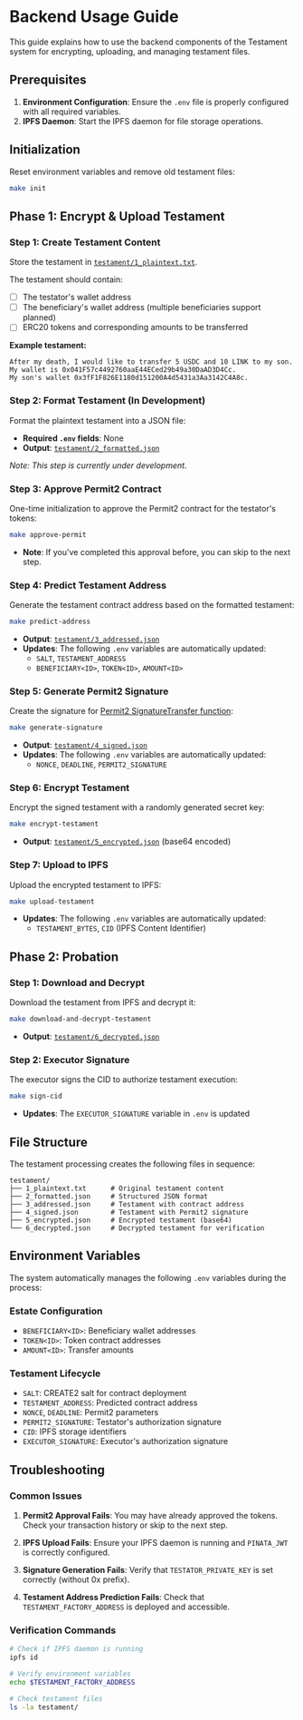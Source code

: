 # Backend Usage Guide

This guide explains how to use the backend components of the Testament system for encrypting, uploading, and managing testament files.

## Prerequisites

1. **Environment Configuration**: Ensure the `.env` file is properly configured with all required variables.
2. **IPFS Daemon**: Start the IPFS daemon for file storage operations.

## Initialization

Reset environment variables and remove old testament files:

```sh
make init
```

## Phase 1: Encrypt & Upload Testament

### Step 1: Create Testament Content

Store the testament in [`testament/1_plaintext.txt`](testament/1_plaintext.txt).

The testament should contain:
- [ ] The testator's wallet address
- [ ] The beneficiary's wallet address (multiple beneficiaries support planned)
- [ ] ERC20 tokens and corresponding amounts to be transferred

**Example testament:**
```
After my death, I would like to transfer 5 USDC and 10 LINK to my son.
My wallet is 0x041F57c4492760aaE44ECed29b49a30DaAD3D4Cc.
My son's wallet 0x3fF1F826E1180d151200A4d5431a3Aa3142C4A8c.
```

### Step 2: Format Testament (In Development)

Format the plaintext testament into a JSON file:
- **Required `.env` fields**: None
- **Output**: [`testament/2_formatted.json`](testament/2_formatted.json)

*Note: This step is currently under development.*

### Step 3: Approve Permit2 Contract

One-time initialization to approve the Permit2 contract for the testator's tokens:

```sh
make approve-permit
```

- **Note**: If you've completed this approval before, you can skip to the next step.

### Step 4: Predict Testament Address

Generate the testament contract address based on the formatted testament:

```sh
make predict-address
```

- **Output**: [`testament/3_addressed.json`](testament/3_addressed.json)
- **Updates**: The following `.env` variables are automatically updated:
  - `SALT`, `TESTAMENT_ADDRESS`
  - `BENEFICIARY<ID>`, `TOKEN<ID>`, `AMOUNT<ID>`

### Step 5: Generate Permit2 Signature

Create the signature for [Permit2 SignatureTransfer function](https://docs.uniswap.org/contracts/permit2/reference/signature-transfer):

```sh
make generate-signature
```

- **Output**: [`testament/4_signed.json`](testament/4_signed.json)
- **Updates**: The following `.env` variables are automatically updated:
  - `NONCE`, `DEADLINE`, `PERMIT2_SIGNATURE`

### Step 6: Encrypt Testament

Encrypt the signed testament with a randomly generated secret key:

```sh
make encrypt-testament
```

- **Output**: [`testament/5_encrypted.json`](testament/5_encrypted.json) (base64 encoded)

### Step 7: Upload to IPFS

Upload the encrypted testament to IPFS:

```sh
make upload-testament
```

- **Updates**: The following `.env` variables are automatically updated:
  - `TESTAMENT_BYTES`, `CID` (IPFS Content Identifier)

## Phase 2: Probation

### Step 1: Download and Decrypt

Download the testament from IPFS and decrypt it:

```sh
make download-and-decrypt-testament
```

- **Output**: [`testament/6_decrypted.json`](testament/6_decrypted.json)

### Step 2: Executor Signature

The executor signs the CID to authorize testament execution:

```sh
make sign-cid
```

- **Updates**: The `EXECUTOR_SIGNATURE` variable in `.env` is updated

## File Structure

The testament processing creates the following files in sequence:

```
testament/
├── 1_plaintext.txt      # Original testament content
├── 2_formatted.json     # Structured JSON format
├── 3_addressed.json     # Testament with contract address
├── 4_signed.json        # Testament with Permit2 signature
├── 5_encrypted.json     # Encrypted testament (base64)
└── 6_decrypted.json     # Decrypted testament for verification
```

## Environment Variables

The system automatically manages the following `.env` variables during the process:

### Estate Configuration
- `BENEFICIARY<ID>`: Beneficiary wallet addresses
- `TOKEN<ID>`: Token contract addresses
- `AMOUNT<ID>`: Transfer amounts

### Testament Lifecycle
- `SALT`: CREATE2 salt for contract deployment
- `TESTAMENT_ADDRESS`: Predicted contract address
- `NONCE`, `DEADLINE`: Permit2 parameters
- `PERMIT2_SIGNATURE`: Testator's authorization signature
- `CID`: IPFS storage identifiers
- `EXECUTOR_SIGNATURE`: Executor's authorization signature

## Troubleshooting

### Common Issues

1. **Permit2 Approval Fails**: You may have already approved the tokens. Check your transaction history or skip to the next step.

2. **IPFS Upload Fails**: Ensure your IPFS daemon is running and `PINATA_JWT` is correctly configured.

3. **Signature Generation Fails**: Verify that `TESTATOR_PRIVATE_KEY` is set correctly (without 0x prefix).

4. **Testament Address Prediction Fails**: Check that `TESTAMENT_FACTORY_ADDRESS` is deployed and accessible.

### Verification Commands

```sh
# Check if IPFS daemon is running
ipfs id

# Verify environment variables
echo $TESTAMENT_FACTORY_ADDRESS

# Check testament files
ls -la testament/
```